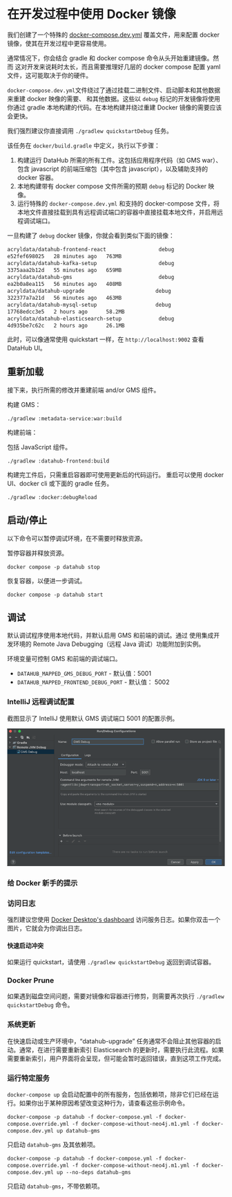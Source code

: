 # 在开发过程中使用 Docker 镜像

我们创建了一个特殊的 [docker-compose.dev.yml](../../docker/docker-compose.dev.yml) 覆盖文件，用来配置 docker 镜像，使其在开发过程中更容易使用。

通常情况下，你会结合 gradle 和 docker compose 命令从头开始重建镜像。然而 这对开发来说耗时太长，而且需要推理好几层的 docker compose 配置 yaml 文件，这可能取决于你的硬件。

`docker-compose.dev.yml`文件绕过了通过挂载二进制文件、启动脚本和其他数据来重建 docker 映像的需要、 和其他数据。这些以 `debug` 标记的开发镜像将使用你通过 gradle 本地构建的代码。在本地构建并绕过重建 Docker 镜像的需要应该会更快。

我们强烈建议你直接调用 `./gradlew quickstartDebug` 任务。

该任务在 `docker/build.gradle` 中定义，执行以下步骤：

1. 构建运行 DataHub 所需的所有工件。这包括应用程序代码（如 GMS war）、包含 javascript 的前端压缩包（其中包含 javascript），以及辅助支持的 docker 容器。
2. 本地构建带有 docker compose 文件所需的预期 `debug` 标记的 Docker 映像。
3. 运行特殊的 `docker-compose.dev.yml` 和支持的 docker-compose 文件，将本地文件直接挂载到具有远程调试端口的容器中直接挂载本地文件，并启用远程调试端口。

一旦构建了 `debug` docker 镜像，你就会看到类似下面的镜像：

```shell
acryldata/datahub-frontend-react                 debug              e52fef698025   28 minutes ago   763MB
acryldata/datahub-kafka-setup                    debug              3375aaa2b12d   55 minutes ago   659MB
acryldata/datahub-gms                            debug              ea2b0a8ea115   56 minutes ago   408MB
acryldata/datahub-upgrade                       debug              322377a7a21d   56 minutes ago   463MB
acryldata/datahub-mysql-setup                   debug              17768edcc3e5   2 hours ago      58.2MB
acryldata/datahub-elasticsearch-setup            debug              4d935be7c62c   2 hours ago      26.1MB
```

此时，可以像通常使用 quickstart 一样，在 `http://localhost:9002` 查看 DataHub UI。

## 重新加载

接下来，执行所需的修改并重建前端 and/or GMS 组件。

构建 GMS：

```shell
./gradlew :metadata-service:war:build
```

构建前端：

包括 JavaScript 组件。

```shell
./gradlew :datahub-frontend:build
```

构建完工件后，只需重启容器即可使用更新后的代码运行。
重启可以使用 docker UI、docker cli 或下面的 gradle 任务。

```shell
./gradlew :docker:debugReload
```

## 启动/停止

以下命令可以暂停调试环境，在不需要时释放资源。

暂停容器并释放资源。

```shell
docker compose -p datahub stop
```

恢复容器，以便进一步调试。

```shell
docker compose -p datahub start
```

## 调试

默认调试程序使用本地代码，并默认启用 GMS 和前端的调试。通过
使用集成开发环境的 Remote Java Debugging（远程 Java 调试）功能附加到实例。

环境变量可控制 GMS 和前端的调试端口。

- `DATAHUB_MAPPED_GMS_DEBUG_PORT` - 默认值：5001
- `DATAHUB_MAPPED_FRONTEND_DEBUG_PORT` - 默认值： 5002

### IntelliJ 远程调试配置

截图显示了 IntelliJ 使用默认 GMS 调试端口 5001 的配置示例。

![intellij-remote-debug](https://raw.githubusercontent.com/datahub-project/static-assets/main/imgs/development/intellij-remote-debug.png)

### 给 Docker 新手的提示

### 访问日志

强烈建议您使用 [Docker Desktop's dashboard](https://www.docker.com/products/docker-desktop) 访问服务日志。如果你双击一个图片，它就会为你调出日志。

#### 快速启动冲突

如果运行 quickstart，请使用 `./gradlew quickstartDebug` 返回到调试容器。

### Docker Prune

如果遇到磁盘空间问题，需要对镜像和容器进行修剪，则需要再次执行 `./gradlew quickstartDebug` 命令。

### 系统更新

在快速启动或生产环境中，“datahub-upgrade” 任务通常不会阻止其他容器的启动。通常，在进行需要重新索引 Elasticsearch 的更新时，需要执行此流程。如果需要重新索引，用户界面将会呈现，但可能会暂时返回错误，直到这项工作完成。

### 运行特定服务

`docker-compose up` 会启动配置中的所有服务，包括依赖项，除非它们已经在运行。如果你出于某种原因希望改变这种行为，请查看这些示例命令。

```shell
docker-compose -p datahub -f docker-compose.yml -f docker-compose.override.yml -f docker-compose-without-neo4j.m1.yml -f docker-compose.dev.yml up datahub-gms
```

只启动 `datahub-gms` 及其依赖项。

```shell
docker-compose -p datahub -f docker-compose.yml -f docker-compose.override.yml -f docker-compose-without-neo4j.m1.yml -f docker-compose.dev.yml up --no-deps datahub-gms
```

只启动 `datahub-gms`，不带依赖项。
